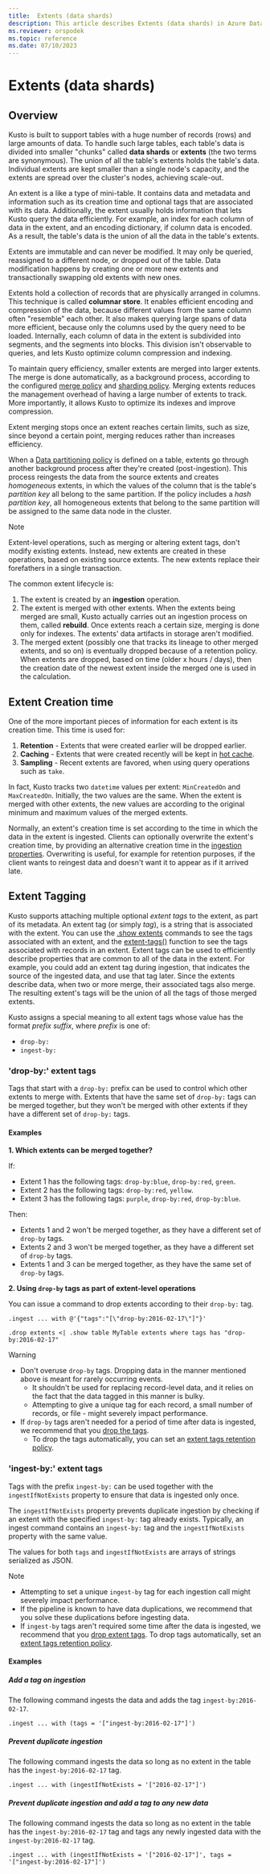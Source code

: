 ```yaml
---
title:  Extents (data shards)
description: This article describes Extents (data shards) in Azure Data Explorer.
ms.reviewer: orspodek
ms.topic: reference
ms.date: 07/10/2023
---
```

# Extents (data shards)

## Overview

Kusto is built to support tables with a huge number of records (rows)
and large amounts of data. To handle such large tables, each table's data 
is divided into smaller "chunks" called **data shards**
or **extents** (the two terms are synonymous). The union of
all the table's extents holds the table's data. Individual extents
are kept smaller than a single node's capacity, and the extents
are spread over the cluster's nodes, achieving scale-out.

An extent is a like a type of mini-table. It contains data and metadata
and information such as its creation time and optional tags
that are associated with its data. Additionally, the extent
usually holds information that lets Kusto query the data efficiently.
For example, an index for each column of data in the extent, and an encoding
dictionary, if column data is encoded. As a result, the table's data is the union
of all the data in the table's extents.

Extents are immutable and can never be modified. It may only be queried, 
reassigned to a different node, or dropped out of the table. 
Data modification happens by creating one or more new extents 
and transactionally swapping old extents with new ones.

Extents hold a collection of records that are physically arranged in columns.
This technique is called **columnar store**. It enables efficient encoding and compression of the data, because different values from the same
column often "resemble" each other. It also makes querying large
spans of data more efficient, because only the columns used by the query
need to be loaded. Internally, each column of data in the extent is 
subdivided into segments, and the segments into blocks. This division isn't observable to queries, and lets Kusto optimize column compression and indexing.

To maintain query efficiency, smaller extents are merged into larger extents.
The merge is done automatically, as a background process, according
to the configured [merge policy](mergepolicy.md) and 
[sharding policy](shardingpolicy.md).
Merging extents reduces the management overhead of having a large number of extents to track. More importantly, it allows Kusto to optimize its indexes and improve compression.

Extent merging stops once an extent reaches certain limits, such as size,
since beyond a certain point, merging reduces rather than increases efficiency.

When a [Data partitioning policy](partitioningpolicy.md) is defined
on a table, extents go through another background process after they're
created (post-ingestion). This process reingests the data from the source extents
and creates *homogeneous* extents, in which the values of the column that is the
table's *partition key* all belong to the same partition. If the policy includes a
*hash partition key*, all homogeneous extents that belong to
the same partition will be assigned to the same data node in the cluster.

> [!NOTE]
> Extent-level operations, such as merging or altering extent tags, don't modify existing extents.
> Instead, new extents are created in these operations, based on existing source extents. The new extents replace their forefathers in a single transaction.

The common extent lifecycle is:

1. The extent is created by an **ingestion** operation.
1. The extent is merged with other extents. When the extents being merged
   are small, Kusto actually carries out an ingestion process on them, called **rebuild**. Once extents reach a certain size, merging is done only for indexes. The extents' data artifacts in storage aren't modified.
1. The merged extent (possibly one that tracks its lineage to other
   merged extents, and so on) is eventually dropped because of a retention policy. 
   When extents are dropped, based on time (older x hours / days), then the creation date of the newest extent inside the merged one is used in the calculation.

## Extent Creation time

One of the more important pieces of information for each extent is its
creation time. This time is used for:

1. **Retention** - Extents that were created earlier will be dropped earlier.
1. **Caching** - Extents that were created recently will be kept in [hot cache](cachepolicy.md).
1. **Sampling** - Recent extents are favored, when using query operations such as `take`.

In fact, Kusto tracks two `datetime` values per extent: `MinCreatedOn` and `MaxCreatedOn`.
Initially, the two values are the same. When the extent is merged with other extents, 
the new values are according to the original minimum and maximum values of the merged extents.

Normally, an extent's creation time is set according to the time in which the data in the extent is ingested. Clients can optionally overwrite the extent's creation time, by providing an alternative creation time in the [ingestion properties](../../ingestion-properties.md).
Overwriting is useful, for example for retention purposes, if the client wants to reingest data and doesn't want it to appear as if it arrived late.

## Extent Tagging

Kusto supports attaching multiple optional *extent tags* to the extent, as part of its metadata. An extent tag (or simply *tag*), is a string that is associated with the extent. You can use the [.show extents](./show-extents.md) commands to see the tags associated with an extent, and the [extent-tags()](../query/extenttagsfunction.md) function to see the tags associated with records in an extent.
Extent tags can be used to efficiently describe properties that are common to all of the data in the extent.
For example, you could add an extent tag during ingestion, that indicates the source of the ingested data, and use that tag later. Since the extents describe data, when two or more merge, their associated tags also merge. The resulting extent's tags will be the union of all the tags of those merged extents.

Kusto assigns a special meaning to all extent tags whose value has the format *prefix* *suffix*, where *prefix* is one of:

* `drop-by:`
* `ingest-by:`

### 'drop-by:' extent tags

Tags that start with a `drop-by:` prefix can be used to control which other extents to merge with. Extents that have the same set of `drop-by:` tags can be merged together, but they won't be merged with other extents if they have a different set of `drop-by:` tags.

#### Examples

**1. Which extents can be merged together?**

If:
- Extent 1 has the following tags: `drop-by:blue`, `drop-by:red`, `green`.
- Extent 2 has the following tags: `drop-by:red`, `yellow`.
- Extent 3 has the following tags: `purple`, `drop-by:red`, `drop-by:blue`.

Then:
- Extents 1 and 2 won't be merged together, as they have a different set of `drop-by` tags.
- Extents 2 and 3 won't be merged together, as they have a different set of `drop-by` tags.
- Extents 1 and 3 can be merged together, as they have the same set of `drop-by` tags.

**2. Using `drop-by` tags as part of extent-level operations**

You can issue a command to drop extents according to their `drop-by:` tag.

```kusto
.ingest ... with @'{"tags":"[\"drop-by:2016-02-17\"]"}'

.drop extents <| .show table MyTable extents where tags has "drop-by:2016-02-17" 
```

> [!WARNING]
> * Don't overuse `drop-by` tags. Dropping data in the manner mentioned above is meant for rarely occurring events.
>   * It shouldn't be used for replacing record-level data, and it relies on the fact that the data tagged in this manner is bulky.
>   * Attempting to give a unique tag for each record, a small number of records, or file - might severely impact performance.
> * If `drop-by` tags aren't needed for a period of time after data is ingested, we recommend that you [drop the tags](#drop-by-extent-tags).
>   * To drop the tags automatically, you can set an [extent tags retention policy](extent-tags-retention-policy.md).

### 'ingest-by:' extent tags

Tags with the prefix `ingest-by:` can be used together with the `ingestIfNotExists` property to ensure that data is ingested only once.

The `ingestIfNotExists` property prevents duplicate ingestion by checking if an extent with the specified `ingest-by:` tag already exists. Typically, an ingest command contains an `ingest-by:` tag and the `ingestIfNotExists` property with the same value.

The values for both `tags` and `ingestIfNotExists` are arrays of strings serialized as JSON.

> [!NOTE]
>
> * Attempting to set a unique `ingest-by` tag for each ingestion call might severely impact performance.
> * If the pipeline is known to have data duplications, we recommend that you solve these duplications before ingesting data.
> * If `ingest-by` tags aren't required some time after the data is ingested, we recommend that you [drop extent tags](drop-extent-tags.md). To drop
> tags automatically, set an [extent tags retention policy](extent-tags-retention-policy.md).

#### Examples

##### Add a tag on ingestion

The following command ingests the data and adds the tag `ingest-by:2016-02-17`.

```kusto
.ingest ... with (tags = '["ingest-by:2016-02-17"]')
```

##### Prevent duplicate ingestion

The following command ingests the data so long as no extent in the table has the `ingest-by:2016-02-17` tag.

```kusto
.ingest ... with (ingestIfNotExists = '["2016-02-17"]')
```

##### Prevent duplicate ingestion and add a tag to any new data

The following command ingests the data so long as no extent in the table has the `ingest-by:2016-02-17` tag and tags any newly ingested data with the `ingest-by:2016-02-17` tag.

```kusto
.ingest ... with (ingestIfNotExists = '["2016-02-17"]', tags = '["ingest-by:2016-02-17"]')
```
